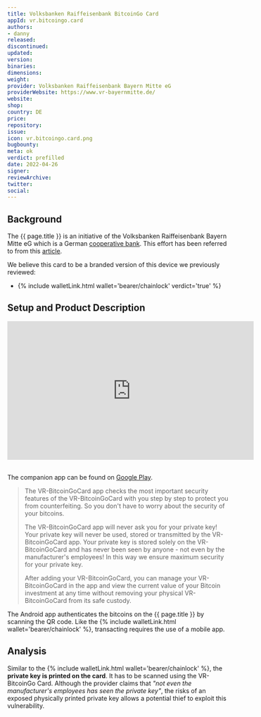 ```yaml
---
title: Volksbanken Raiffeisenbank BitcoinGo Card
appId: vr.bitcoingo.card
authors:
- danny
released: 
discontinued: 
updated: 
version: 
binaries: 
dimensions: 
weight: 
provider: Volksbanken Raiffeisenbank Bayern Mitte eG
providerWebsite: https://www.vr-bayernmitte.de/
website: 
shop: 
country: DE
price: 
repository: 
issue: 
icon: vr.bitcoingo.card.png
bugbounty: 
meta: ok
verdict: prefilled
date: 2022-04-26
signer: 
reviewArchive: 
twitter: 
social:
---
```


## Background 

The {{ page.title }} is an initiative of the Volksbanken Raiffeisenbank Bayern Mitte eG which is a German [cooperative bank](https://en.wikipedia.org/wiki/Cooperative_banking). This effort has been referred to from this [article](https://finanzbusiness.de/nachrichten/genossen/article13607985.ece).

We believe this card to be a branded version of this device we previously reviewed: 

- {% include walletLink.html wallet='bearer/chainlock' verdict='true' %}

## Setup and Product Description 

<iframe width="560" height="315" src="https://www.youtube.com/embed/hrOmjsMK-ls" title="YouTube video player" frameborder="0" allow="accelerometer; autoplay; clipboard-write; encrypted-media; gyroscope; picture-in-picture" allowfullscreen></iframe><br /><br />

The companion app can be found on [Google Play](https://play.google.com/store/apps/details?id=com.digiwrecks.bitcoingocard).

> The VR-BitcoinGoCard app checks the most important security features of the VR-BitcoinGoCard with you step by step to protect you from counterfeiting. So you don't have to worry about the security of your bitcoins.
>
> The VR-BitcoinGoCard app will never ask you for your private key! Your private key will never be used, stored or transmitted by the VR-BitcoinGoCard app. Your private key is stored solely on the VR-BitcoinGoCard and has never been seen by anyone - not even by the manufacturer's employees! In this way we ensure maximum security for your private key.
>
> After adding your VR-BitcoinGoCard, you can manage your VR-BitcoinGoCard in the app and view the current value of your Bitcoin investment at any time without removing your physical VR-BitcoinGoCard from its safe custody.

The Android app authenticates the bitcoins on the {{ page.title }} by scanning the QR code. Like the {% include walletLink.html wallet='bearer/chainlock' %}, transacting requires the use of a mobile app. 

## Analysis 

Similar to the {% include walletLink.html wallet='bearer/chainlock' %}, the **private key is printed on the card**. It has to be scanned using the VR-BitcoinGo Card. Although the provider claims that *"not even the manufacturer's employees has seen the private key"*, the risks of an exposed physically printed private key allows a potential thief to exploit this vulnerability. 